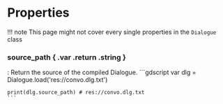 # Properties

!!! note
    This page might not cover every single properties in the `Dialogue` class

### source_path { .var .return .string }

:   Return the source of the compiled Dialogue.
    ```gdscript
    var dlg = Dialogue.load('res://convo.dlg.txt')

    print(dlg.source_path) # res://convo.dlg.txt
    ```